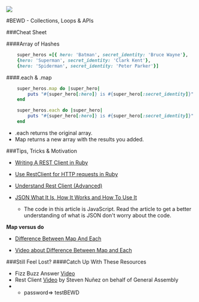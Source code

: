 <img id="icon" src="https://github.com/generalassembly/ga-ruby-on-rails-for-devs/raw/master/images/ga.png">

#BEWD - Collections, Loops & APIs

###Cheat Sheet

####Array of Hashes

```ruby
	super_heros =[{ hero: 'Batman', secret_identity: 'Bruce Wayne'}, 
	{hero: 'Superman', secret_identity: 'Clark Kent'}, 
	{hero: 'Spiderman', secret_identity: 'Peter Parker'}]
```


####.each & .map

```ruby
	super_heros.map do |super_hero| 
		puts "#{super_hero[:hero]} is #{super_hero[:secret_identity]}"
	end
```
	
```ruby
	super_heros.each do |super_hero| 
		puts "#{super_hero[:hero]} is #{super_hero[:secret_identity]}"
	end
```

*	.each returns the original array. 
*	Map returns a new array with the results you added. 


###Tips, Tricks & Motivation


*	[Writing A REST Client in Ruby](http://www.alphadevx.com/a/88-Writing-a-REST-Client-in-Ruby)

*	[Use RestClient for HTTP requests in Ruby](https://coderwall.com/p/bmgapg)

*	[Understand Rest Client (Advanced)](http://www.ibm.com/developerworks/library/os-understand-rest-ruby/)

*	[JSON What It Is, How It Works and How To Use It](http://www.copterlabs.com/blog/json-what-it-is-how-it-works-how-to-use-it/)
	*	The code in this article is JavaScript. Read the article to get a better understanding of what is JSON don't worry about the code.	

__Map versus do__

*	[Difference Between Map And Each](http://stackoverflow.com/questions/9586989/difference-between-map-and-each)

*	[Video about Difference Between Map and Each](http://www.youtube.com/watch?v=jJHzwgPl5lA)


###Still Feel Lost?
####Catch Up With These Resources

-	Fizz Buzz Answer [Video](https://vimeo.com/67752034)
-	Rest Client [Video](http://vimeo.com/67132957) by Steven Nuñez on behalf of General Assembly
-	
	-	password=> testBEWD	
